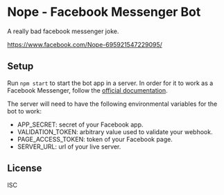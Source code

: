 # Nope - Facebook Messenger Bot

A really bad facebook messenger joke.

https://www.facebook.com/Nope-695921547229095/

## Setup

Run `npm start` to start the bot app in a server. In order for it to work as a Facebook Messenger, follow the [official documentation](https://developers.facebook.com/docs/messenger-platform).

The server will need to have the following environmental variables for the bot to work:

- APP_SECRET: secret of your Facebook app.
- VALIDATION_TOKEN: arbitrary value used to validate your webhook.
- PAGE_ACCESS_TOKEN: token of your Facebook page.
- SERVER_URL: url of your live server.

## License

ISC